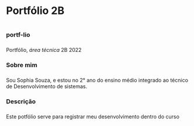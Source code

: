 # Portfólio 2B<h1>
### portf-lio<h3>
Portfólio, _área técnica_ 2B 2022
### Sobre mim<h3>
  Sou Sophia Souza, e estou no 2° ano do ensino médio integrado ao técnico de Desenvolvimento de sistemas. 
### Descrição<h3>
  Este potfólio serve para registrar meu desenvolvimento dentro do curso 
